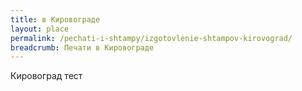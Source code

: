 ```yaml
---
title: в Кировограде
layout: place
permalink: /pechati-i-shtampy/izgotovlenie-shtampov-kirovograd/
breadcrumb: Печати в Кировограде
---
```


Кировоград тест
